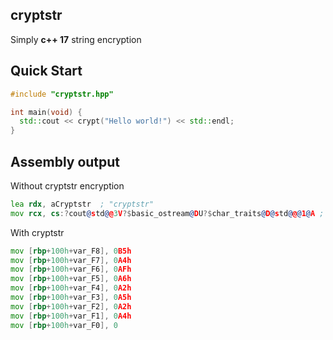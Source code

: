 ## cryptstr

Simply **c++ 17** string encryption

## Quick Start

```c++
#include "cryptstr.hpp"

int main(void) {
  std::cout << crypt("Hello world!") << std::endl;
}
```

## Assembly output

Without cryptstr encryption
```asm
lea rdx, aCryptstr  ; "cryptstr"
mov rcx, cs:?cout@std@@3V?$basic_ostream@DU?$char_traits@D@std@@@1@A ; std::basic_ostream<char,std::char_traits<char>> std::cout
```

With cryptstr
```asm
mov [rbp+100h+var_F8], 0B5h
mov [rbp+100h+var_F7], 0A4h
mov [rbp+100h+var_F6], 0AFh
mov [rbp+100h+var_F5], 0A6h
mov [rbp+100h+var_F4], 0A2h
mov [rbp+100h+var_F3], 0A5h
mov [rbp+100h+var_F2], 0A2h
mov [rbp+100h+var_F1], 0A4h
mov [rbp+100h+var_F0], 0
```
